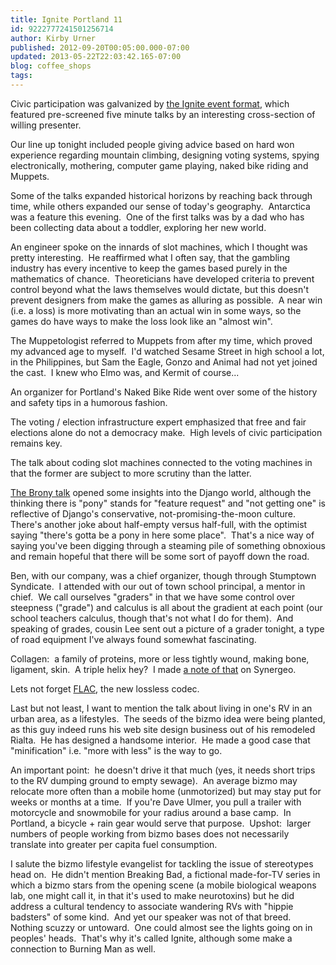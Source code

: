 ```yaml
---
title: Ignite Portland 11
id: 9222777241501256714
author: Kirby Urner
published: 2012-09-20T00:05:00.000-07:00
updated: 2013-05-22T22:03:42.165-07:00
blog: coffee_shops
tags: 
---
```


[](http://www.flickr.com/photos/kirbyurner/8006362783/)

Civic participation was galvanized by [the Ignite event format](http://mybizmo.blogspot.com/2010/11/goscon-2010.html), which featured pre-screened five minute talks by an interesting cross-section of willing presenter.

Our line up tonight included people giving advice based on hard won experience regarding mountain climbing, designing voting systems, spying electronically, mothering, computer game playing, naked bike riding and Muppets.

Some of the talks expanded historical horizons by reaching back through time, while others expanded our sense of today's geography.  Antarctica was a feature this evening.  One of the first talks was by a dad who has been collecting data about a toddler, exploring her new world.

An engineer spoke on the innards of slot machines, which I thought was pretty interesting.  He reaffirmed what I often say, that the gambling industry has every incentive to keep the games based purely in the mathematics of chance.  Theoreticians have developed criteria to prevent control beyond what the laws themselves would dictate, but this doesn't prevent designers from make the games as alluring as possible.  A near win (i.e. a loss) is more motivating than an actual win in some ways, so the games do have ways to make the loss look like an "almost win".

The Muppetologist referred to Muppets from after my time, which proved my advanced age to myself.  I'd watched Sesame Street in high school a lot, in the Philippines, but Sam the Eagle, Gonzo and Animal had not yet joined the cast.  I knew who Elmo was, and Kermit of course...

An organizer for Portland's Naked Bike Ride went over some of the history and safety tips in a humorous fashion.

The voting / election infrastructure expert emphasized that free and fair elections alone do not a democracy make.  High levels of civic participation remains key.

The talk about coding slot machines connected to the voting machines in that the former are subject to more scrutiny than the latter.

[The Brony talk](http://youtu.be/gkv8mvzjttQ) opened some insights into the Django world, although the thinking there is "pony" stands for "feature request" and "not getting one" is reflective of Django's conservative, not-promising-the-moon culture.  There's another joke about half-empty versus half-full, with the optimist saying "there's gotta be a pony in here some place".  That's a nice way of saying you've been digging through a steaming pile of something obnoxious and remain hopeful that there will be some sort of payoff down the road.

Ben, with our company, was a chief organizer, though through Stumptown Syndicate.  I attended with our out of town school principal, a mentor in chief.  We call ourselves "graders" in that we have some control over steepness ("grade") and calculus is all about the gradient at each point (our school teachers calculus, though that's not what I do for them).  And speaking of grades, cousin Lee sent out a picture of a grader tonight, a type of road equipment I've always found somewhat fascinating.

Collagen:  a family of proteins, more or less tightly wound, making bone, ligament, skin.  A triple helix hey?  I made [a note of that](http://tech.groups.yahoo.com/group/synergeo/message/70500) on Synergeo.

Lets not forget [FLAC](http://flac.sourceforge.net/), the new lossless codec.

Last but not least, I want to mention the talk about living in one's RV in an urban area, as a lifestyles.  The seeds of the bizmo idea were being planted, as this guy indeed runs his web site design business out of his remodeled Rialta.  He has designed a handsome interior.  He made a good case that "minification" i.e. "more with less" is the way to go.

An important point:  he doesn't drive it that much (yes, it needs short trips to the RV dumping ground to empty sewage).  An average bizmo may relocate more often than a mobile home (unmotorized) but may stay put for weeks or months at a time.  If you're Dave Ulmer, you pull a trailer with motorcycle and snowmobile for your radius around a base camp.  In Portland, a bicycle + rain gear would serve that purpose.  Upshot:  larger numbers of people working from bizmo bases does not necessarily translate into greater per capita fuel consumption.

I salute the bizmo lifestyle evangelist for tackling the issue of stereotypes head on.  He didn't mention Breaking Bad, a fictional made-for-TV series in which a bizmo stars from the opening scene (a mobile biological weapons lab, one might call it, in that it's used to make neurotoxins) but he did address a cultural tendency to associate wandering RVs with "hippie badsters" of some kind.  And yet our speaker was not of that breed.  Nothing scuzzy or untoward.  One could almost see the lights going on in peoples' heads.  That's why it's called Ignite, although some make a connection to Burning Man as well.